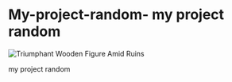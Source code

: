 # My-project-random- my project random 
![Triumphant Wooden Figure Amid Ruins](https://github.com/user-attachments/assets/2dc3e11b-5382-4f3c-ae67-f4aa5f07d670)

my project random 
